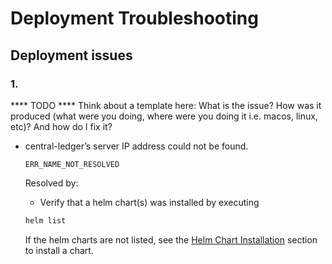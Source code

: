 # Deployment Troubleshooting

## Deployment issues

### 1.

**** TODO
**** Think about a template here:
What is the issue?
How was it produced (what were you doing, where were you doing it i.e. macos, linux, etc)?
And how do I fix it?

- central-ledger’s server IP address could not be found.

    `ERR_NAME_NOT_RESOLVED`
    
    Resolved by:
    
    * Verify that a helm chart(s) was installed by executing
    
    ```bash
    helm list
    ```

    If the helm charts are not listed, see the [Helm Chart Installation](README.md#221-helm-chart-installation) section to install a chart.
